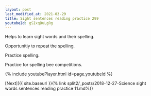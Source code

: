 ```yaml
---
layout: post
last_modified_at: 2021-03-29
title: Sight sentences reading practice 299
youtubeId: gSIxqBuLgRg
---
```

 
 
Helps to learn sight words and their spelling.

Opportunitiy to repeat the spelling. 

Practice spelling. 
 
Practice for spelling bee competitions. 
 
{% include youtubePlayer.html id=page.youtubeId %}
 
 

[Next]({{ site.baseurl }}{% link  split2/_posts/2018-12-27-Science sight words sentences reading practice 11.md%})
 
